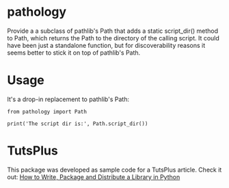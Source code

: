 # pathology

Provide a a subclass of pathlib's Path that adds a static script_dir() method to Path, which returns the Path to the
directory of the calling script. It could have been just a standalone function, but for discoverability reasons it
seems better to stick it on top of pathlib's Path.

# Usage

It's a drop-in replacement to pathlib's Path:

```
from pathology import Path

print('The script dir is:', Path.script_dir())

```

# TutsPlus

This package was developed as sample code for a TutsPlus article. Check it out:
[How to Write, Package and Distribute a Library in Python](http://code.tutsplus.com/tutorials/how-to-write-package-and-distribute-a-library-in-python--cms-28693)
